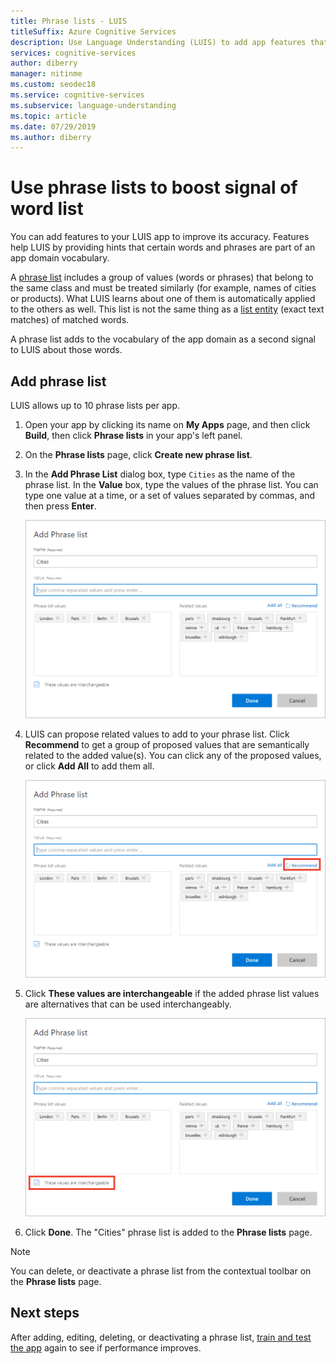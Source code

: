 ```yaml
---
title: Phrase lists - LUIS
titleSuffix: Azure Cognitive Services
description: Use Language Understanding (LUIS) to add app features that can improve the detection or prediction of intents and entities that categories and patterns
services: cognitive-services
author: diberry
manager: nitinme
ms.custom: seodec18
ms.service: cognitive-services
ms.subservice: language-understanding
ms.topic: article
ms.date: 07/29/2019
ms.author: diberry
---
```


# Use phrase lists to boost signal of word list

You can add features to your LUIS app to improve its accuracy. Features help LUIS by providing hints that certain words and phrases are part of an app domain vocabulary. 

A [phrase list](luis-concept-feature.md) includes a group of values (words or phrases) that belong to the same class and must be treated similarly (for example, names of cities or products). What LUIS learns about one of them is automatically applied to the others as well. This list is not the same thing as a [list entity](reference-entity-list.md) (exact text matches) of matched words.

A phrase list adds to the vocabulary of the app domain as a second signal to LUIS about those words.

## Add phrase list

LUIS allows up to 10 phrase lists per app. 

1. Open your app by clicking its name on **My Apps** page, and then click **Build**, then click **Phrase lists** in your app's left panel. 

1. On the **Phrase lists** page, click **Create new phrase list**. 
 
1. In the **Add Phrase List** dialog box, type `Cities` as the name of the phrase list. In the **Value** box, type the values of the phrase list. You can type one value at a time, or a set of values separated by commas, and then press **Enter**.

    ![Add phrase list Cities](./media/luis-add-features/add-phrase-list-cities.png)

1. LUIS can propose related values to add to your phrase list. Click **Recommend** to get a group of proposed values that are semantically related to the added value(s). You can click any of the proposed values, or click **Add All** to add them all.

    ![Phrase List Proposed Values - add all](./media/luis-add-features/related-values.png)

1. Click **These values are interchangeable** if the added phrase list values are alternatives that can be used interchangeably.

    ![Phrase List Proposed Values - select interchangeable box](./media/luis-add-features/interchangeable.png)

1. Click **Done**. The "Cities" phrase list is added to the **Phrase lists** page.

<a name="edit-phrase-list"></a>
<a name="delete-phrase-list"></a>
<a name="deactivate-phrase-list"></a>

> [!Note]
> You can delete, or deactivate a phrase list from the contextual toolbar on the **Phrase lists** page.

## Next steps

After adding, editing, deleting, or deactivating a phrase list, [train and test the app](luis-interactive-test.md) again to see if performance improves.
